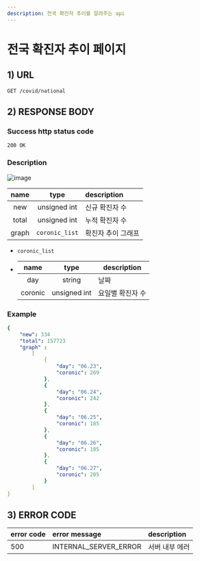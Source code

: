 ```yaml
---
description: 전국 확진자 추이를 알려주는 api
---
```


# 전국 확진자 추이 페이지

## 1\) URL

```text
GET /covid/national
```

## 2\) RESPONSE BODY

### Success http status code

`200 OK`

### Description

![image](https://user-images.githubusercontent.com/68107000/124695113-90201780-df1d-11eb-8ff7-d92cd3f3f10d.png)

| name | type | description |
| :---: | :---: | :---- |
| new | unsigned int | 신규 확진자 수 |
| total | unsigned int | 누적 확진자 수 |
| graph | `coronic_list` | 확진자 추이 그래프 |

- `coronic_list`

- |  name   |     type     | description      |
  | :-----: | :----------: | ---------------- |
  |   day   |    string    | 날짜             |
  | coronic | unsigned int | 요일별 확진자 수 |

### Example

```yaml
{
	"new": 334
	"total": 157723
	"graph" :
		[
			{
				"day": "06.23",
				"coronic": 269
			},
			{
				"day": "06.24",
				"coronic": 242
			},
			{
				"day": "06.25",
				"coronic": 185
			},
			{
				"day": "06.26",
				"coronic": 185
			},
			{
				"day": "06.27",
				"coronic": 205
			}
		]
}
```

## 3\) ERROR CODE

| error code | error message | description |
| :--- | :--- | :--- |
| 500 | INTERNAL\_SERVER\_ERROR | 서버 내부 에러 |


